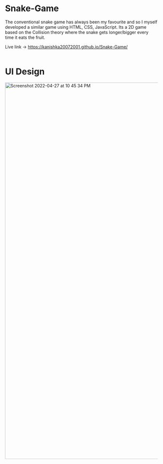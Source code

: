 # Snake-Game

The conventional snake game has always been my favourite and so I myself developed a similar game
using HTML, CSS, JavaScript. Its a 2D game based on the Collision theory where the snake gets
longer/bigger every time it eats the fruit.

Live link -> https://kanishka20072001.github.io/Snake-Game/
<br>
<br>
# UI Design
<img width="1240" alt="Screenshot 2022-04-27 at 10 45 34 PM" src="https://user-images.githubusercontent.com/90901154/165582620-5d1a4009-c6c5-4c71-b61f-9189d86f9280.png">
